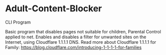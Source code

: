 # Adult-Content-Blocker
CLI Program

Basic program that disables pages not suitable for children, Parental Control applied to net.
Enables and disables a filter for unwanted sites on the Internet, using Cloudflare 1.1.1.1 DNS.
Read more about Cloudflare 1.1.1.1 for Family:
<https://blog.cloudflare.com/introducing-1-1-1-1-for-families>

